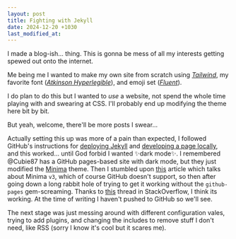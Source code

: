 ```yaml
---
layout: post
title: Fighting with Jekyll
date: 2024-12-20 +1030
last_modified_at: 
---
```


I made a blog-ish... thing. This is gonna be mess of all my interests getting spewed out onto the internet.

Me being me I wanted to make my own site from scratch using [*Tailwind*](https://tailwindcss.com), my favorite font ([*Atkinson Hyperlegible*](https://www.brailleinstitute.org/freefont)), and emoji set ([*Fluent*](https://github.com/microsoft/fluentui-emoji)).

I do plan to do this but I wanted to *use* a website, not spend the whole time playing with and swearing at CSS. I'll probably end up modifying the theme here bit by bit.

But yeah, welcome, there'll be more posts I swear...

Actually setting this up was more of a pain than expected, I followed GitHub's instructions for [deploying Jekyll](https://docs.github.com/en/pages/setting-up-a-github-pages-site-with-jekyll/creating-a-github-pages-site-with-jekyll) and [developing a page locally](https://docs.github.com/en/pages/setting-up-a-github-pages-site-with-jekyll/testing-your-github-pages-site-locally-with-jekyll), and this worked... until God forbid I wanted :sparkles:dark mode:sparkles:. I remembered @Cubie87 has a GitHub pages-based site with dark mode, but they just modified the [Minima](https://github.com/jekyll/minima) theme. Then I stumbled upon [this](https://blog.slowb.ro/dark-theme-for-minima-jekyll) article which talks about Minima `v3`, which of course GitHub doesn't support, so then after going down a long rabbit hole of trying to get it working without the `github-pages` gem-screaming. Thanks to [this](https://stackoverflow.com/questions/68518590/does-minima-dark-skin-work-on-github-pages) thread in StackOverflow, I think its working. At the time of writing I haven't pushed to GitHub so we'll see.

The next stage was just messing around with different configuration vales, trying to add plugins, and changing the includes to remove stuff I don't need, like RSS (sorry I know it's cool but it scares me).
